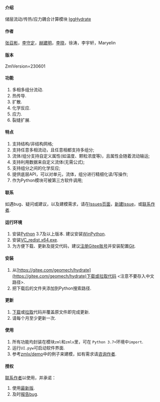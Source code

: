 #### 介绍

储层流动/传热/应力耦合计算模块 [IggHydrate](https://gitee.com/geomech/hydrate)

#### 作者

[张召彬](http://sourcedb.igg.cas.cn/cn/zjrck/201703/t20170306_4755492.html)，[李守定](http://sourcedb.igg.cas.cn/cn/zjrck/201412/t20141218_4278784.html)，[赫建明](http://sourcedb.igg.cas.cn/cn/zjrck/201203/t20120302_3448658.html)，[李晓](http://sourcedb.igg.cas.cn/cn/zjrck/200907/t20090713_2065538.html)，徐涛，李宇轩，Maryelin

#### 版本

ZmlVersion=230601

#### 功能

1) 多相多组分流动.
2) 热传导.
3) 扩散.
4) 化学反应.
5) 应力.
6) 裂缝扩展.

#### 特点

1) 支持结构/非结构网格;
2) 支持任意多相流动，且任意相都支持多组分;
3) 流体/组分支持自定义属性(如温度、颗粒浓度等)，且属性会随着流动输运;
4) 支持利用数据来自定义流体(无需公式);
5) 支持组分之间的化学反应;
6) 提供底层API，可以对单元，流体，组分进行精细化读/写操作;
7) 作为Python模块可被第三方软件调用; 

#### 联系

如遇bug、疑问或建议，以及建模需求，请在[Issues页面](https://gitee.com/geomech/hydrate/issues)，[新建Issue](https://gitee.com/geomech/hydrate/issues/new)，或[联系作者](http://sourcedb.igg.cas.cn/cn/zjrck/201703/t20170306_4755492.html). 

#### 运行环境

1) 安装[Python](https://www.python.org/) 3.7及以上版本. 建议安装[WinPython](https://winpython.github.io/).   
2) 安装[VC_redist.x64.exe](https://gitee.com/geomech/hydrate/attach_files).
3) 为方便下载、更新及提交代码，建议[注册Gitee账号](https://gitee.com/signup)并安装配置[Git](https://git-scm.com/). 

#### 安装

1) 从[https://gitee.com/geomech/hydrate](https://gitee.com/geomech/hydrate)下载或拉取代码 <注意不要存入中文路径>.
2) 把下载后的文件夹添加到Python搜索路径. 

#### 更新

1) [下载](https://gitee.com/geomech/hydrate)或[拉取](https://gitee.com/geomech/hydrate.git)代码并覆盖原文件即完成更新. 
2) 请每个月至少更新一次. 

#### 使用
1) 所有功能均封装在模块`zml`和`zmlx`里，可在 `Python 3.7+`环境中`import`. 
2) 运行`UI.pyw`可启动软件界面.
3) 参考[zmlx/demo](https://gitee.com/geomech/hydrate/tree/master/zmlx/demo)中的例子来建模，如有需求请[咨询作者](http://sourcedb.igg.cas.cn/cn/zjrck/201703/t20170306_4755492.html). 

#### 授权

[联系作者](http://sourcedb.igg.cas.cn/cn/zjrck/201703/t20170306_4755492.html)以使用，并承诺：
1) 使用[最新版](https://gitee.com/geomech/hydrate). 
2) 及时[报告bug](https://gitee.com/geomech/hydrate/issues/new).
